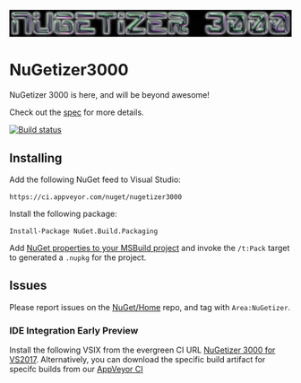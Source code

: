 ![Nugetizer-3000 Logo](https://raw.githubusercontent.com/NuGet/NuGet.Build.Packaging/master/Nugetizer-3000.png)

# NuGetizer3000

NuGetizer 3000 is here, and will be beyond awesome!

Check out the [spec](https://github.com/NuGet/Home/wiki/NuGetizer-3000) for more details.

[![Build status](https://ci.appveyor.com/api/projects/status/7wfadgtkhcwt0wrm?svg=true)](https://ci.appveyor.com/project/MobileEssentials/nuget-build-packaging)

## Installing

Add the following NuGet feed to Visual Studio:

    https://ci.appveyor.com/nuget/nugetizer3000

Install the following package:

    Install-Package NuGet.Build.Packaging

Add [NuGet properties to your MSBuild project](https://github.com/NuGet/Home/wiki/Adding-nuget-pack-as-a-msbuild-target) and invoke the `/t:Pack` target to generated a `.nupkg` for the project.

## Issues

Please report issues on the [NuGet/Home](https://github.com/NuGet/Home/issues?q=is%3Aopen+is%3Aissue+label%3AArea%3ANuGetizer) repo, and tag with `Area:NuGetizer`.

### IDE Integration Early Preview

Install the following VSIX from the evergreen CI URL [NuGetizer 3000 for VS2017](http://bit.ly/nugetizer-2017). Alternatively, you can download the specific build artifact for specifc builds from our [AppVeyor CI](https://ci.appveyor.com/project/MobileEssentials/nuget-build-packaging)

